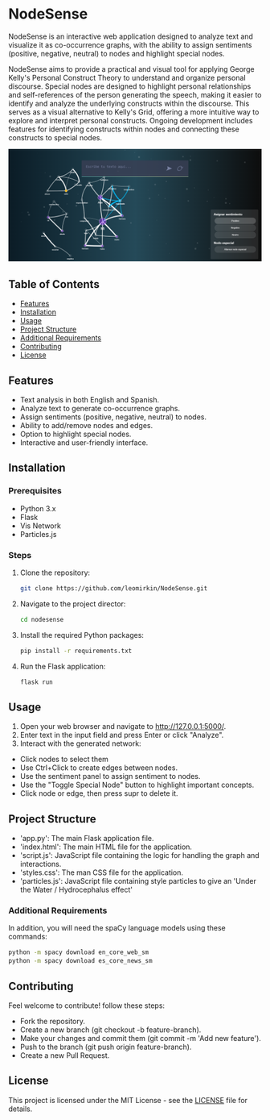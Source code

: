 # NodeSense

NodeSense is an interactive web application designed to analyze text and visualize it as co-occurrence graphs, with the ability to assign sentiments (positive, negative, neutral) to nodes and highlight special nodes.

NodeSense aims to provide a practical and visual tool for applying George Kelly's Personal Construct Theory to understand and organize personal discourse. Special nodes are designed to highlight personal relationships and self-references of the person generating the speech, making it easier to identify and analyze the underlying constructs within the discourse. This serves as a visual alternative to Kelly's Grid, offering a more intuitive way to explore and interpret personal constructs. Ongoing development includes features for identifying constructs within nodes and connecting these constructs to special nodes.

![Screenshot](images/screen.png)

## Table of Contents

- [Features](#features)
- [Installation](#installation)
- [Usage](#usage)
- [Project Structure](#project-structure)
- [Additional Requirements](#additional-requirements)
- [Contributing](#contributing)
- [License](#license)

## Features

- Text analysis in both English and Spanish.
- Analyze text to generate co-occurrence graphs.
- Assign sentiments (positive, negative, neutral) to nodes.
- Ability to add/remove nodes and edges.
- Option to highlight special nodes.
- Interactive and user-friendly interface.

## Installation

### Prerequisites

- Python 3.x
- Flask
- Vis Network
- Particles.js

### Steps

1. Clone the repository:
   ```bash
   git clone https://github.com/leomirkin/NodeSense.git
2. Navigate to the project director:
   ```bash
   cd nodesense
3. Install the required Python packages:
   ```bash
   pip install -r requirements.txt
4. Run the Flask application:
   ```bash
   flask run

## Usage 

1. Open your web browser and navigate to http://127.0.0.1:5000/.
2. Enter text in the input field and press Enter or click "Analyze".
3. Interact with the generated network:
- Click nodes to select them
- Use Ctrl+Click to create edges between nodes.
- Use the sentiment panel to assign sentiment to nodes.
- Use the "Toggle Special Node" button to highlight important concepts.
- Click node or edge, then press supr to delete it.

## Project Structure
- 'app.py': The main Flask application file.
- 'index.html': The main HTML file for the application.
- 'script.js': JavaScript file containing the logic for handling the graph and interactions.
- 'styles.css': The man CSS file for the application.
- 'particles.js': JavaScript file containing style particles to give an 'Under the Water / Hydrocephalus effect'

### Additional Requirements

In addition, you will need the spaCy language models using these commands:

```sh
python -m spacy download en_core_web_sm
python -m spacy download es_core_news_sm
```

## Contributing
Feel welcome to contribute! follow these steps:

- Fork the repository.
- Create a new branch (git checkout -b feature-branch).
- Make your changes and commit them (git commit -m 'Add new feature').
- Push to the branch (git push origin feature-branch).
- Create a new Pull Request.

## License
This project is licensed under the MIT License - see the [LICENSE](LICENSE) file for details.
